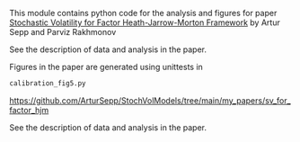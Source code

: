 This module contains python code for the analysis and figures for paper
[Stochastic Volatility for Factor Heath-Jarrow-Morton Framework](https://papers.ssrn.com/sol3/papers.cfm?abstract_id=4646925)
by Artur Sepp and Parviz Rakhmonov



See the description of data and analysis in the paper.

Figures in the paper are generated using unittests in
```python 
calibration_fig5.py
```
https://github.com/ArturSepp/StochVolModels/tree/main/my_papers/sv_for_factor_hjm

See the description of data and analysis in the paper.